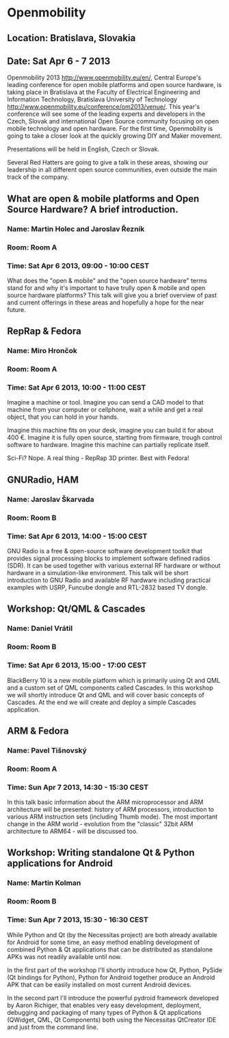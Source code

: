 # Openmobility
## Location: Bratislava, Slovakia
## Date: Sat Apr 6 - 7 2013

Openmobility 2013 <http://www.openmobility.eu/en/>, Central Europe's leading conference 
for open mobile platforms and open source hardware, is taking place in Bratislava 
at the Faculty of Electrical Engineering and Information Technology, Bratislava University 
of Technology  <http://www.openmobility.eu/conference/om2013/venue/>. This year's conference
will see some of the leading experts and developers in the Czech, Slovak and international
Open Source community focusing on open mobile technology and open hardware. For the first
time, Openmobility is going to take a closer look at the quickly growing DIY and Maker 
movement. 

Presentations will be held in English, Czech or Slovak.

Several Red Hatters are going to give a talk in these areas, showing our leadership in
all different open source communities, even outside the main track of the company.


## What are open & mobile platforms and Open Source Hardware? A brief introduction.
### Name: Martin Holec and Jaroslav Řezník
### Room: Room A
### Time: Sat Apr 6 2013, 09:00 - 10:00 CEST

What does the "open & mobile" and the "open source hardware" terms stand for and why it's 
important to have trully open & mobile and open source hardware platforms? This talk will 
give you a brief overview of past and current offerings in these areas and hopefully 
a hope for the near future.

## RepRap & Fedora
### Name: Miro Hrončok
### Room: Room A
### Time: Sat Apr 6 2013, 10:00 - 11:00 CEST

Imagine a machine or tool. Imagine you can send a CAD model to that machine from your 
computer or cellphone, wait a while and get a real object, that you can hold in your hands.

Imagine this machine fits on your desk, imagine you can build it for about 400 €. Imagine 
it is fully open source, starting from firmware, trough control software to hardware. 
Imagine this machine can partially replicate itself.

Sci-Fi? Nope. A real thing - RepRap 3D printer. Best with Fedora!

## GNURadio, HAM
### Name: Jaroslav Škarvada
### Room: Room B
### Time: Sat Apr 6 2013, 14:00 - 15:00 CEST

GNU Radio is a free & open-source software development toolkit that
provides signal processing blocks to implement software defined radios
(SDR). It can be used together with various external RF hardware or
without hardware in a simulation-like environment. This talk will be
short introduction to GNU Radio and available RF hardware including
practical examples with USRP, Funcube dongle and RTL-2832 based TV
dongle.

## Workshop: Qt/QML & Cascades
### Name: Daniel Vrátil
### Room: Room B
### Time: Sat Apr 6 2013, 15:00 - 17:00 CEST

BlackBerry 10 is a new mobile platform which is primarily using Qt and QML and 
a custom set of QML components called Cascades. In this workshop we will shortly 
introduce Qt and QML and will cover basic concepts of Cascades. At the end we 
will create and deploy a simple Cascades application.

## ARM & Fedora
### Name: Pavel Tišnovský
### Room: Room A
### Time: Sun Apr 7 2013, 14:30 - 15:30 CEST

In this talk basic information about the ARM microprocessor and ARM architecture 
will be presented: history of ARM processors, introduction to various ARM instruction 
sets (including Thumb mode). The most important change in the ARM world - evolution 
from the "classic" 32bit ARM architecture to ARM64 - will be discussed too.

## Workshop: Writing standalone Qt & Python applications for Android
### Name: Martin Kolman
### Room: Room B
### Time: Sun Apr 7 2013, 15:30 - 16:30 CEST

While Python and Qt (by the Necessitas project) are both already available for 
Android for some time, an easy method enabling development of combined Python & Qt
applications that can be distributed as standalone APKs was not readily available 
until now.

In the first part of the workshop I'll shortly introduce how Qt, Python, PySide 
(Qt bindings for Python), Python for Android together produce an Android APK that 
can be easily installed on most current Android devices.

In the second part I'll introduce the powerful pydroid framework developed by Aaron 
Richiger, that enables very easy development, deployment, debugging and packaging 
of many types of Python & Qt applications (QWidget, QML, Qt Components) both using 
the Necessitas QtCreator IDE and just from the command line.
